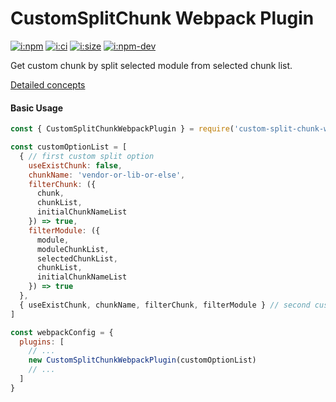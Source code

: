 # CustomSplitChunk Webpack Plugin

[![i:npm]][l:npm]
[![i:ci]][l:ci]
[![i:size]][l:size]
[![i:npm-dev]][l:npm]

Get custom chunk by split selected module from selected chunk list.

[i:npm]: https://img.shields.io/npm/v/custom-split-chunk-webpack-plugin.svg?colorB=blue
[i:npm-dev]: https://img.shields.io/npm/v/custom-split-chunk-webpack-plugin/dev.svg
[l:npm]: https://www.npmjs.com/package/custom-split-chunk-webpack-plugin
[i:ci]: https://travis-ci.org/mockingbot/custom-split-chunk-webpack-plugin.svg?branch=master
[l:ci]: https://travis-ci.org/mockingbot/custom-split-chunk-webpack-plugin
[i:size]: https://packagephobia.now.sh/badge?p=custom-split-chunk-webpack-plugin
[l:size]: https://packagephobia.now.sh/result?p=custom-split-chunk-webpack-plugin

[//]: # (NON_PACKAGE_CONTENT)

[Detailed concepts](./CONCEPT.md)

#### Basic Usage 

```js
const { CustomSplitChunkWebpackPlugin } = require('custom-split-chunk-webpack-plugin')

const customOptionList = [
  { // first custom split option
    useExistChunk: false,
    chunkName: 'vendor-or-lib-or-else',
    filterChunk: ({
      chunk,
      chunkList,
      initialChunkNameList
    }) => true,
    filterModule: ({
      module,
      moduleChunkList,
      selectedChunkList,
      chunkList,
      initialChunkNameList
    }) => true
  },
  { useExistChunk, chunkName, filterChunk, filterModule } // second custom split option
]

const webpackConfig = {
  plugins: [
    // ...
    new CustomSplitChunkWebpackPlugin(customOptionList)
    // ...
  ]
}
```
